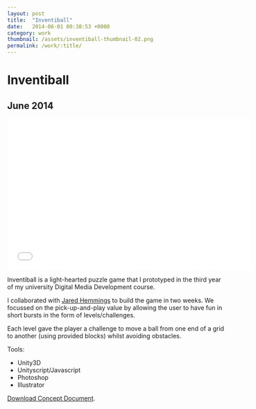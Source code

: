 ```yaml
---
layout: post
title:  "Inventiball"
date:   2014-06-01 00:38:53 +0000
category: work
thumbnail: /assets/inventiball-thumbnail-02.png
permalink: /work/:title/
---
```

<h1 class="content__post-title h1 bold">Inventiball</h1>

<h2 class="h3 content__post-date">June 2014</h2>

<div class="content__post-block content__post-block--margin">
  <div class="content__post-full">
    <div class="videoWrapper">
      <iframe width="560" height="349" src="//www.youtube.com/embed/DKTbamy_2hc" frameborder="0" allowfullscreen></iframe>
    </div>
  </div>
</div>

<div class="content__post-block margin-m">
  <div class="content__post-half">
    <p class="block margin-xs margin-no-top">
    Inventiball is a light-hearted puzzle game that I prototyped in the third year of my university Digital Media Development course.</p>
    <p class="block margin-s margin-no-top">
    I collaborated with <a href="https://twitter.com/jaredhemmings" target="_blank">Jared Hemmings</a> to build the game in two weeks. We focussed on the pick-up-and-play value by allowing the user to have fun in short bursts in the form of levels/challenges.
    </p>
    <p class="block margin-s margin-no-top">
    Each level gave the player a challenge to move a ball from one end of a grid to another (using provided blocks) whilst avoiding obstacles.
    </p>
  </div>
  <div class="content__post-half">
  <span class="content__post-sub-title">Tools:</span>
    <ul class="bullet-list margin-xs">
      <li>Unity3D</li>
      <li>Unityscript/Javascript</li>
      <li>Photoshop</li>
      <li>Illustrator</li>
    </ul>
    <p class="block margin-s">
      <a href="/assets/inventiball-concept-document.pdf" target="_blank">Download Concept Document</a>.
    </p>
  </div>
</div>



[jekyll-docs]: http://jekyllrb.com/docs/home
[jekyll-gh]:   https://github.com/jekyll/jekyll
[jekyll-talk]: https://talk.jekyllrb.com/
